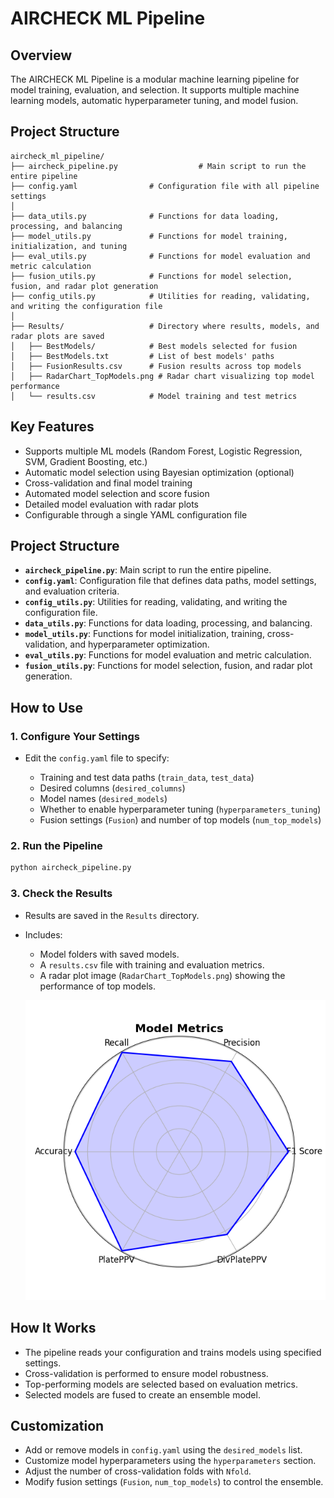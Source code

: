 # AIRCHECK ML Pipeline

## Overview

The AIRCHECK ML Pipeline is a modular machine learning pipeline for model training, evaluation, and selection. It supports multiple machine learning models, automatic hyperparameter tuning, and model fusion.


## Project Structure

```
aircheck_ml_pipeline/
├── aircheck_pipeline.py                  # Main script to run the entire pipeline
├── config.yaml                # Configuration file with all pipeline settings
│
├── data_utils.py              # Functions for data loading, processing, and balancing
├── model_utils.py             # Functions for model training, initialization, and tuning
├── eval_utils.py              # Functions for model evaluation and metric calculation
├── fusion_utils.py            # Functions for model selection, fusion, and radar plot generation
├── config_utils.py            # Utilities for reading, validating, and writing the configuration file
│
├── Results/                   # Directory where results, models, and radar plots are saved
│   ├── BestModels/            # Best models selected for fusion
│   ├── BestModels.txt         # List of best models' paths
│   ├── FusionResults.csv      # Fusion results across top models
│   ├── RadarChart_TopModels.png # Radar chart visualizing top model performance
│   └── results.csv            # Model training and test metrics
```


## Key Features

* Supports multiple ML models (Random Forest, Logistic Regression, SVM, Gradient Boosting, etc.)
* Automatic model selection using Bayesian optimization (optional)
* Cross-validation and final model training
* Automated model selection and score fusion
* Detailed model evaluation with radar plots
* Configurable through a single YAML configuration file

## Project Structure

* **`aircheck_pipeline.py`**: Main script to run the entire pipeline.
* **`config.yaml`**: Configuration file that defines data paths, model settings, and evaluation criteria.
* **`config_utils.py`**: Utilities for reading, validating, and writing the configuration file.
* **`data_utils.py`**: Functions for data loading, processing, and balancing.
* **`model_utils.py`**: Functions for model initialization, training, cross-validation, and hyperparameter optimization.
* **`eval_utils.py`**: Functions for model evaluation and metric calculation.
* **`fusion_utils.py`**: Functions for model selection, fusion, and radar plot generation.

## How to Use

### 1. Configure Your Settings

* Edit the `config.yaml` file to specify:

  * Training and test data paths (`train_data`, `test_data`)
  * Desired columns (`desired_columns`)
  * Model names (`desired_models`)
  * Whether to enable hyperparameter tuning (`hyperparameters_tuning`)
  * Fusion settings (`Fusion`) and number of top models (`num_top_models`)

### 2. Run the Pipeline

```bash
python aircheck_pipeline.py
```

### 3. Check the Results

* Results are saved in the `Results` directory.
* Includes:

  * Model folders with saved models.
  * A `results.csv` file with training and evaluation metrics.
  * A radar plot image (`RadarChart_TopModels.png`) showing the performance of top models.
  <p align="center">
  <img src="Results/RadarChart_TopModels.png" alt="Model Metrics" width="600"/>
  </p>

## How It Works

* The pipeline reads your configuration and trains models using specified settings.
* Cross-validation is performed to ensure model robustness.
* Top-performing models are selected based on evaluation metrics.
* Selected models are fused to create an ensemble model.

## Customization

* Add or remove models in `config.yaml` using the `desired_models` list.
* Customize model hyperparameters using the `hyperparameters` section.
* Adjust the number of cross-validation folds with `Nfold`.
* Modify fusion settings (`Fusion`, `num_top_models`) to control the ensemble.


